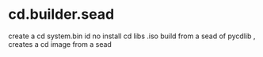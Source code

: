 # cd.builder.sead

create a cd system.bin id no install cd libs .iso build from a sead of pycdlib , creates a cd image from a sead
